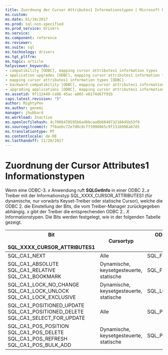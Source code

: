 ```yaml
---
title: Zuordnung der Cursor Attributes1 Informationstypen | Microsoft Docs
ms.custom: 
ms.date: 01/19/2017
ms.prod: sql-non-specified
ms.prod_service: drivers
ms.service: 
ms.component: reference
ms.reviewer: 
ms.suite: sql
ms.technology: drivers
ms.tgt_pltfrm: 
ms.topic: article
helpviewer_keywords:
- compatibility [ODBC], mapping cursor attributes1 information types
- application upgrades [ODBC], mapping cursor attributes1 information types
- mapping cursor attributes1 information types [ODBC]
- backward compatibility [ODBC], mapping cursor attributes1 information types
- upgrading applications [ODBC], mapping cursor attributes1 information types
ms.assetid: 9f112449-ca86-45ac-a865-e6174d67f91b
caps.latest.revision: "5"
author: MightyPen
ms.author: genemi
manager: jhubbard
ms.workload: Inactive
ms.openlocfilehash: 4c7006470595b6ad6bcaa8b684973216645b53f9
ms.sourcegitcommit: 7f8aebc72e7d0c8cff3990865c9f1316996a67d5
ms.translationtype: MT
ms.contentlocale: de-DE
ms.lasthandoff: 11/20/2017
---
```

# <a name="mapping-the-cursor-attributes1-information-types"></a>Zuordnung der Cursor Attributes1 Informationstypen
Wenn eine ODBC-3. *x* Anwendung ruft **SQLGetInfo** in einer ODBC 2.*.x* Treiber mit der Informationstyp SQL_XXXX_CURSOR_ATTRIBUTES1 (für dynamische, nur vorwärts Keyset-Treiber oder statische Cursor), welche die ODBC 2. die Einstellung der Bits, die vom Treiber-Manager zurückgegeben abhängig. *x* gibt der Treiber die entsprechenden ODBC 2.. *X* Informationstypen. Die Bits werden festgelegt, wie in der folgenden Tabelle gezeigt.  
  
|Bit<br /><br /> SQL_XXXX_CURSOR_ATTRIBUTES1|Cursortyp|ODBC-2. *x* Informationen<br /><br /> Typ|  
|-----------------------------------------------|-----------------|-------------------------------------|  
|SQL_CA1_NEXT|Alle|SQL_FETCH_DIRECTION|  
|SQL_CA1_ABSOLUTE SQL_CA1_RELATIVE SQL_CA1_BOOKMARK|Dynamische, keysetgesteuerte, statische|SQL_FETCH_DIRECTION|  
|SQL_CA1_LOCK_NO_CHANGE SQL_CA1_LOCK_UNLOCK SQL_CA1_LOCK_EXCLUSIVE|Dynamische, keysetgesteuerte, statische|SQL_LOCK_TYPES|  
|SQL_CA1_POSITIONED_UPDATE SQL_CA1_POSITIONED_DELETE SQL_CA1_SELECT_FOR_UPDATE|Alle|SQL_POSITIONED_STATEMENTS|  
|SQL_CA1_POS_POSITION SQL_CA1_POS_DELETE SQL_CA1_POS_REFRESH SQL_CA1_POS_BULK_ADD|Dynamische, keysetgesteuerte, statische|SQL_POS_OPERATIONS|
